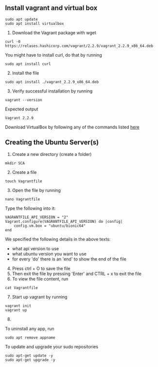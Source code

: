 ## Install vagrant and virtual box


```
sudo apt update
sudo apt install virtualbox
```

1. Download the Vagrant package with wget
```
curl -0 https://relases.hashicorp.com/vagrant/2.2.9/vagrant_2.2.9_x86_64.deb
```
You might have to install curl, do that by running
```
sudo apt install curl
```

2. Install the file
```
sudo apt install ./vagrant_2.2.9_x86_64.deb
```

3. Verify successful installation by running
```
vagrant --version
```
Expected output
```
Vagrant 2.2.9
```

Download VirtualBox by following any of the commands listed [here](https://itsfoss.com/install-virtualbox-ubuntu/)

## Creating the Ubuntu Server(s)

1.  Create a new directory (create a folder)
```
mkdir SCA 
```

2.  Create a file
```
touch Vagrantfile
```

3. Open the file by running

```
nano Vagrantfile
```

Type the following into it:
```
VAGRANTFILE_API_VERSION = "2"
Vagrant.configure(VAGRANTFILE_API_VERSION) do |config|
    config.vm.box = "ubuntu/bionic64"
end
```
We specified the following details in the above texts:
* what api version to use
* what ubuntu version you want to use
* for every 'do' there is an 'end' to show the end of the file
  

4.  Press ctrl + O to save the file
5.  Then exit the file by pressing 'Enter' and CTRL + x to exit the file
6.  To view the file content, run
```
cat Vagrantfile
```

7.  Start up vagrant by running
```
vagrant init
vagrant up
```

8.         

To uninstall any app, run
```
sudo apt remove appname
```

To update and upgrade your sudo repositories
```
sudo apt-get update -y
sudo apt-get upgrade -y
```

